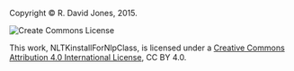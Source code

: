 Copyright &copy; R. David Jones, 2015.

![Create Commons License](https://i.creativecommons.org/l/by/4.0/88x31.png)

This work, NLTKinstallForNlpClass, is licensed under a [Creative Commons Attribution 4.0 International License](http://creativecommons.org/licenses/by/4.0/), CC BY 4.0.
